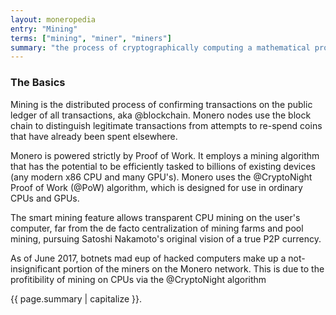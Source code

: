 ```yaml
---
layout: moneropedia
entry: "Mining"
terms: ["mining", "miner", "miners"]
summary: "the process of cryptographically computing a mathematical proof for a block, containing a number of transactions, which is then added to the blockchain"
---
```


### The Basics

Mining is the distributed process of confirming transactions on the public ledger of all transactions, aka @blockchain.  Monero nodes use the block chain to distinguish legitimate transactions from attempts to re-spend coins that have already been spent elsewhere. 

Monero is powered strictly by Proof of Work. It employs a mining algorithm that has the potential to be efficiently tasked to billions of existing devices (any modern x86 CPU and many GPU's). Monero uses the @CryptoNight Proof of Work (@PoW) algorithm, which is designed for use in ordinary CPUs and GPUs.

The smart mining feature allows transparent CPU mining on the user's computer, far from the de facto centralization of mining farms and pool mining, pursuing Satoshi Nakamoto's original vision of a true P2P currency. 

As of June 2017, botnets mad eup of hacked computers make up a not-insignificant portion of the miners on the Monero network.  This is due to the profitibility of mining on CPUs via the @CryptoNight algorithm



{{ page.summary | capitalize }}.
